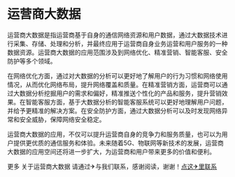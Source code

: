# 运营商大数据

运营商大数据是指运营商基于自身的通信网络资源和用户数据，通过大数据技术进行采集、存储、处理和分析，并最终应用于运营商自身业务运营和用户服务的一种数据资源。运营商大数据的应用范围涉及到网络优化、精准营销、智能客服、安全防护等多个领域。

在网络优化方面，通过对大数据的分析可以更好地了解用户的行为习惯和网络使用情况，从而优化网络布局，提升网络覆盖和质量。在精准营销方面，运营商可以通过大数据分析挖掘用户的需求和偏好，精准推送个性化的产品和服务，提升营销效果。在智能客服方面，基于大数据分析的智能客服系统可以更好地理解用户问题，并给予更精准的解决方案。在安全防护方面，通过大数据分析可以及时发现网络异常和安全威胁，保障网络安全稳定。

运营商大数据的应用，不仅可以提升运营商自身的竞争力和服务质量，也可以为用户提供更优质的通信服务和体验。未来随着5G、物联网等新技术的发展，运营商大数据的应用空间还将进一步扩大，为运营商和用户带来更多的价值和便利。

更多 关于运营商大数据 请通过✈与我们联系，感谢阅读，谢谢！[点这✈里联系](https://ss.k02.cc)